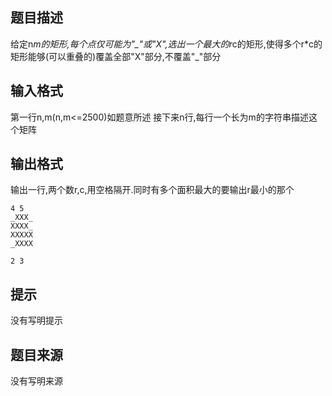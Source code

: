 


## 题目描述
给定n*m的矩形,每个点仅可能为"_"或"X",选出一个最大的r*c的矩形,使得多个r*c的矩形能够(可以重叠的)覆盖全部"X"部分,不覆盖"_"部分
## 输入格式
第一行n,m(n,m<=2500)如题意所述
接下来n行,每行一个长为m的字符串描述这个矩阵
## 输出格式
输出一行,两个数r,c,用空格隔开.同时有多个面积最大的要输出r最小的那个

```input1
4 5
_XXX_
XXXX_
XXXXX
_XXXX

```

```output1
2 3
```

## 提示
没有写明提示
## 题目来源
没有写明来源



